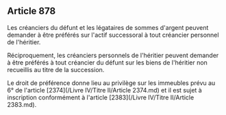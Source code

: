Article 878
----
Les créanciers du défunt et les légataires de sommes d'argent peuvent demander à
être préférés sur l'actif successoral à tout créancier personnel de l'héritier.

Réciproquement, les créanciers personnels de l'héritier peuvent demander à être
préférés à tout créancier du défunt sur les biens de l'héritier non recueillis
au titre de la succession.

Le droit de préférence donne lieu au privilège sur les immeubles prévu au 6° de
l'article [2374](/Livre IV/Titre II/Article 2374.md) et il est sujet à inscription conformément à l'article [2383](/Livre IV/Titre II/Article 2383.md).
